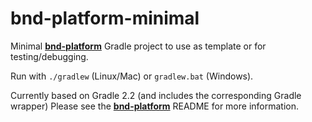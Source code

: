 # bnd-platform-minimal
Minimal [**bnd-platform**](https://github.com/stempler/bnd-platform) Gradle project to use as template or for testing/debugging.

Run with `./gradlew` (Linux/Mac) or `gradlew.bat` (Windows).

Currently based on Gradle 2.2 (and includes the corresponding Gradle wrapper)
Please see the [**bnd-platform**](https://github.com/stempler/bnd-platform) README for more information.
